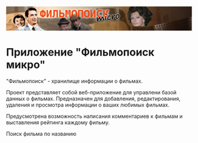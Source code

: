 <p><img src="Header.jpg" alt="Header" /></p>
<h1 id="приложение-фильмопоиск-микро">Приложение &quot;Фильмопоиск микро&quot;</h1>
<p>&quot;Фильмопоиск&quot; - хранилище информации о фильмах.</p>
<p>Проект представляет собой веб-приложение для управлени базой данных о фильмах. Предназначен для добавления, редактирования, удаления и просмотра информации о ваших любимых фильмах.</p>
<p>Предусмотрена возможность написания комментариев к фильмам и выставления рейтинга каждому фильму.</p>
<p>Поиск фильма по названию</p>
